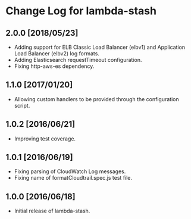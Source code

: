 # Change Log for lambda-stash

## 2.0.0 [2018/05/23]

- Adding support for ELB Classic Load Balancer (elbv1) and Application Load
Balancer (elbv2) log formats.
- Adding Elasticsearch requestTimeout configuration.
- Fixing http-aws-es dependency.

## 1.1.0 [2017/01/20]

- Allowing custom handlers to be provided through the configuration script.

## 1.0.2 [2016/06/21]

- Improving test coverage.

## 1.0.1 [2016/06/19]

- Fixing parsing of CloudWatch Log messages.
- Fixing name of formatCloudtrail.spec.js test file.

## 1.0.0 [2016/06/18]

- Initial release of lambda-stash.
